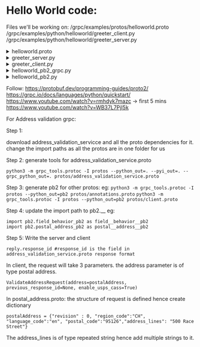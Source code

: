 # Hello World code:

Files we'll be working on:
/grpc/examples/protos/helloworld.proto
/grpc/examples/python/helloworld/greeter_client.py
/grpc/examples/python/helloworld/greeter_server.py

<details>

<summary> helloworld.proto </summary>
message HelloRequest{}:
    parameters which request will take
message HelloReply {}:
    parameters which response will send
        ```
        Numbers: 
        The numbered tags are used to match fields when serializing and deserializing the data.
        Obviously, if you change the numbering scheme, and apply this change to both serializer and deserializer, there is no issue.

        Consider though, if you saved data with the first numbering scheme, and loaded it with the second one, it would try to load one field into another, and deserialization would likely fail.

        Now, why is this useful? Let's say you need to add another field to your data, long after the schema is already in use,
        Because you explicitly give it a number, your deserializer is still able to load data serialized with the old numbering scheme, ignoring deserialization of non-existent data.
        ```
service Greeter{}:
    define the apis-> either Unary Calls, Client Side, Server Side or Multi-directional Streaming
</details>

<details>

<summary> greeter_server.py </summary>

Greeter(helloworld_pb2_grpc.GreeterServicer){}:
    implement methods from proto
def serve():
    setup server
    ```futures.ThreadPoolExecutor(max_workers=10) : max number of threads```
    ```helloworld_pb2_grpc.add_GreeterServicer_to_server(Greeter(), server) : add defined greeter service to server to direct request```
</details>

<details>

<summary> greeter_client.py </summary>

grpc.insecure_channel("localhost:50051"): 
    connect

create request with necessary parameteres
get response and display

</details>


<details>

<summary> helloworld_pb2_grpc.py </summary>

will contain client stub 
GreeterStub : defines how call is made to the server
 
</details>

<details>

<summary> helloworld_pb2.py </summary>

Stores all the requests and responses
 
</details>


Follow:
https://protobuf.dev/programming-guides/proto2/
https://grpc.io/docs/languages/python/quickstart/
https://www.youtube.com/watch?v=rmhdyk7mazc -> first 5 mins
https://www.youtube.com/watch?v=WB37L7PjI5k


For Address validation grpc:

Step 1: 

download address_validation_servicce and all the proto dependencies for it.
change the import paths as all the protos are in one folder for us

Step 2:
generate tools for address_validation_service.proto

```python3 -m grpc_tools.protoc -I protos --python_out=. --pyi_out=. --grpc_python_out=. protos/address_validation_service.proto```

Step 3:
generate pb2 for other protos:
eg:
```python3 -m grpc_tools.protoc -I protos --python_out=pb2 protos/annotations.proto```
```python3 -m grpc_tools.protoc -I protos --python_out=pb2 protos/client.proto```

Step 4:
update the import path to pb2.__
eg:
```
import pb2.field_behavior_pb2 as field__behavior__pb2
import pb2.postal_address_pb2 as postal__address__pb2
```

Step 5:
Write the server and client
```
reply.response_id #response_id is the field in address_validation_service.proto response format
```

In client, the request will take 3 parameters. the address parameter is of type postal address.
```
ValidateAddressRequest(address=postalAddress, previous_response_id=None, enable_usps_cass=True)
```

In postal_address.proto: the structure of request is defined
hence create dictionary
```
postalAddress = {"revision" : 0, "region_code":"CH", "language_code":"en", "postal_code":"95126","address_lines": "500 Race Street"}
```

The address_lines is of type repeated string hence add multiple strings to it.

